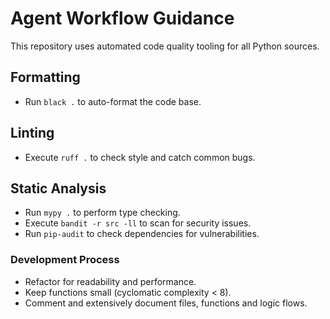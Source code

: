 # Agent Workflow Guidance

This repository uses automated code quality tooling for all Python sources.

## Formatting
- Run `black .` to auto-format the code base.

## Linting
- Execute `ruff .` to check style and catch common bugs.

## Static Analysis
- Run `mypy .` to perform type checking.
- Execute `bandit -r src -ll` to scan for security issues.
- Run `pip-audit` to check dependencies for vulnerabilities.

### Development Process
- Refactor for readability and performance.
- Keep functions small (cyclomatic complexity < 8).
- Comment and extensively document files, functions and logic flows.
